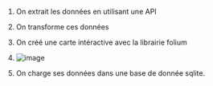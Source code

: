 1. On extrait les données en utilisant une API
2. On transforme ces données
3. On créé une carte intéractive avec la librairie folium
   
4. ![image](https://github.com/user-attachments/assets/732ddd46-295a-4bd3-bc8f-46ea3b0e865b)

6. On charge ses données dans une base de donnée sqlite.
